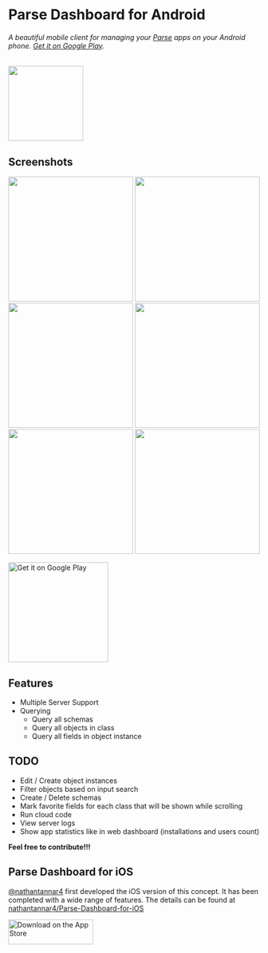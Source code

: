 # Parse Dashboard for Android

###### A beautiful mobile client for managing your [Parse](http://parseplatform.org/) apps on your Android phone. [Get it on Google Play](https://play.google.com/store/apps/details?id=com.galtashma.parsedashboard&utm_source=github).
 
<img src="https://github.com/bitterbit/Parse-Dashboard-Android/raw/master/imgs/parse_dashboard_android.png" height=150></img>

## Screenshots
<img src="https://github.com/bitterbit/Parse-Dashboard-Android/raw/master/imgs/device-2018-03-18-224304.png" width=250></img>
<img src="https://github.com/bitterbit/Parse-Dashboard-Android/raw/master/imgs/device-2018-03-18-223646.png" width=250></img>
<img src="https://github.com/bitterbit/Parse-Dashboard-Android/raw/master/imgs/device-2018-03-18-223736.png" width=250></img>
<img src="https://github.com/bitterbit/Parse-Dashboard-Android/raw/master/imgs/device-2018-03-18-223714.png" width=250></img>
<img src="https://github.com/bitterbit/Parse-Dashboard-Android/raw/master/imgs/device-2018-03-18-224127.png" width=250></img>
<img src="https://github.com/bitterbit/Parse-Dashboard-Android/raw/master/imgs/device-2018-03-18-223754.png" width=250></img>

<a href='https://play.google.com/store/apps/details?id=com.galtashma.parsedashboard&utm_source=github&pcampaignid=MKT-Other-global-all-co-prtnr-py-PartBadge-Mar2515-1'> <img alt='Get it on Google Play' width=200 src='https://play.google.com/intl/en_us/badges/images/generic/en_badge_web_generic.png'/></a>

## Features
* Multiple Server Support
* Querying
  * Query all schemas
  * Query all objects in class
  * Query all fields in object instance

## TODO
* Edit / Create object instances
* Filter objects based on input search
* Create / Delete schemas
* Mark favorite fields for each class that will be shown while scrolling
* Run cloud code
* View server logs
* Show app statistics like in web dashboard (installations and users count)

**Feel free to contribute!!!**

## Parse Dashboard for iOS

[@nathantannar4](https://github.com/nathantannar4) first developed the iOS version of this concept. It has been completed with a wide range of features. The details can be found at [nathantannar4/Parse-Dashboard-for-iOS](https://github.com/nathantannar4/Parse-Dashboard-for-iOS)
 
<a href="https://itunes.apple.com/us/app/parse-dashboard/id1212141622"><img src="https://raw.githubusercontent.com/nathantannar4/Parse-Dashboard-for-iOS/master/AppStoreBadge.png" width="170" height="50" alt="Download on the App Store"></a>
